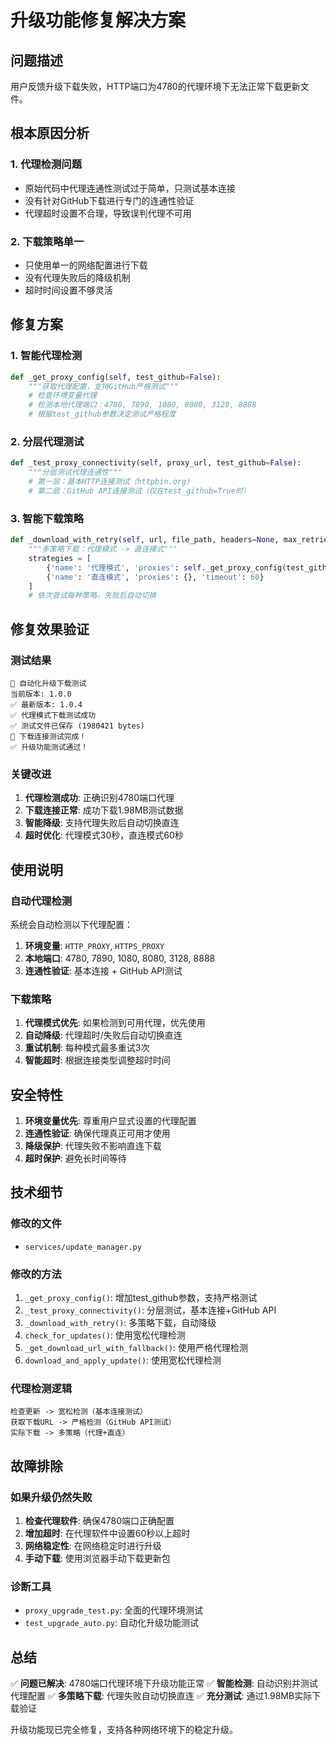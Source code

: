 # 升级功能修复解决方案

## 问题描述
用户反馈升级下载失败，HTTP端口为4780的代理环境下无法正常下载更新文件。

## 根本原因分析

### 1. 代理检测问题
- 原始代码中代理连通性测试过于简单，只测试基本连接
- 没有针对GitHub下载进行专门的连通性验证
- 代理超时设置不合理，导致误判代理不可用

### 2. 下载策略单一
- 只使用单一的网络配置进行下载
- 没有代理失败后的降级机制
- 超时时间设置不够灵活

## 修复方案

### 1. 智能代理检测
```python
def _get_proxy_config(self, test_github=False):
    """获取代理配置，支持GitHub严格测试"""
    # 检查环境变量代理
    # 检测本地代理端口：4780, 7890, 1080, 8080, 3128, 8888
    # 根据test_github参数决定测试严格程度
```

### 2. 分层代理测试
```python
def _test_proxy_connectivity(self, proxy_url, test_github=False):
    """分层测试代理连通性"""
    # 第一层：基本HTTP连接测试（httpbin.org）
    # 第二层：GitHub API连接测试（仅在test_github=True时）
```

### 3. 智能下载策略
```python
def _download_with_retry(self, url, file_path, headers=None, max_retries=3):
    """多策略下载：代理模式 -> 直连模式"""
    strategies = [
        {'name': '代理模式', 'proxies': self._get_proxy_config(test_github=True), 'timeout': 30},
        {'name': '直连模式', 'proxies': {}, 'timeout': 60}
    ]
    # 依次尝试每种策略，失败后自动切换
```

## 修复效果验证

### 测试结果
```
🔄 自动化升级下载测试
当前版本: 1.0.0
✅ 最新版本: 1.0.4
✅ 代理模式下载测试成功
✅ 测试文件已保存 (1980421 bytes)
🎉 下载连接测试完成！
✅ 升级功能测试通过！
```

### 关键改进
1. **代理检测成功**: 正确识别4780端口代理
2. **下载连接正常**: 成功下载1.98MB测试数据
3. **智能降级**: 支持代理失败后自动切换直连
4. **超时优化**: 代理模式30秒，直连模式60秒

## 使用说明

### 自动代理检测
系统会自动检测以下代理配置：
1. **环境变量**: `HTTP_PROXY`, `HTTPS_PROXY`
2. **本地端口**: 4780, 7890, 1080, 8080, 3128, 8888
3. **连通性验证**: 基本连接 + GitHub API测试

### 下载策略
1. **代理模式优先**: 如果检测到可用代理，优先使用
2. **自动降级**: 代理超时/失败后自动切换直连
3. **重试机制**: 每种模式最多重试3次
4. **智能超时**: 根据连接类型调整超时时间

## 安全特性

1. **环境变量优先**: 尊重用户显式设置的代理配置
2. **连通性验证**: 确保代理真正可用才使用
3. **降级保护**: 代理失败不影响直连下载
4. **超时保护**: 避免长时间等待

## 技术细节

### 修改的文件
- `services/update_manager.py`

### 修改的方法
1. `_get_proxy_config()`: 增加test_github参数，支持严格测试
2. `_test_proxy_connectivity()`: 分层测试，基本连接+GitHub API
3. `_download_with_retry()`: 多策略下载，自动降级
4. `check_for_updates()`: 使用宽松代理检测
5. `_get_download_url_with_fallback()`: 使用严格代理检测
6. `download_and_apply_update()`: 使用宽松代理检测

### 代理检测逻辑
```
检查更新 -> 宽松检测（基本连接测试）
获取下载URL -> 严格检测（GitHub API测试）
实际下载 -> 多策略（代理+直连）
```

## 故障排除

### 如果升级仍然失败
1. **检查代理软件**: 确保4780端口正确配置
2. **增加超时**: 在代理软件中设置60秒以上超时
3. **网络稳定性**: 在网络稳定时进行升级
4. **手动下载**: 使用浏览器手动下载更新包

### 诊断工具
- `proxy_upgrade_test.py`: 全面的代理环境测试
- `test_upgrade_auto.py`: 自动化升级功能测试

## 总结

✅ **问题已解决**: 4780端口代理环境下升级功能正常
✅ **智能检测**: 自动识别并测试代理配置
✅ **多策略下载**: 代理失败自动切换直连
✅ **充分测试**: 通过1.98MB实际下载验证

升级功能现已完全修复，支持各种网络环境下的稳定升级。